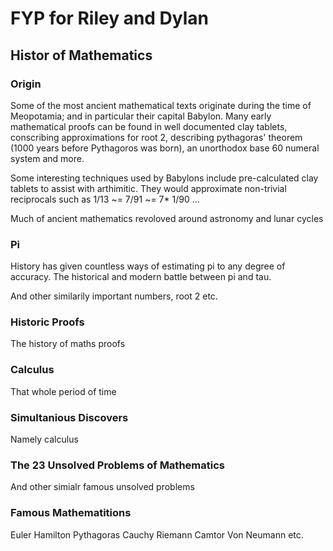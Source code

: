 # FYP for Riley and Dylan


## Histor of Mathematics 


### Origin
Some of the most ancient mathematical texts originate during the time of
Meopotamia; and in particular their capital Babylon. Many early mathematical
proofs can be found in well documented clay tablets, conscribing
approximations for root 2, describing pythagoras' theorem (1000 years before
Pythagoros was born), an unorthodox base 60 numeral system and more.

Some interesting techniques used by Babylons include pre-calculated clay
tablets to assist with arthimitic. They would approximate non-trivial
reciprocals such as 1/13 ~= 7/91 ~= 7* 1/90 ...

Much of ancient mathematics revoloved around astronomy and lunar cycles


### Pi
History has given countless ways of estimating pi to any degree of accuracy.
The historical and modern battle between pi and tau.


And other similarily important numbers, root 2 etc.


### Historic Proofs
The history of maths proofs



### Calculus
That whole period of time


### Simultanious Discovers
Namely calculus



### The 23 Unsolved Problems of Mathematics
And other simialr famous unsolved problems


### Famous Mathematitions
Euler
Hamilton
Pythagoras
Cauchy
Riemann
Camtor
Von Neumann
etc.

